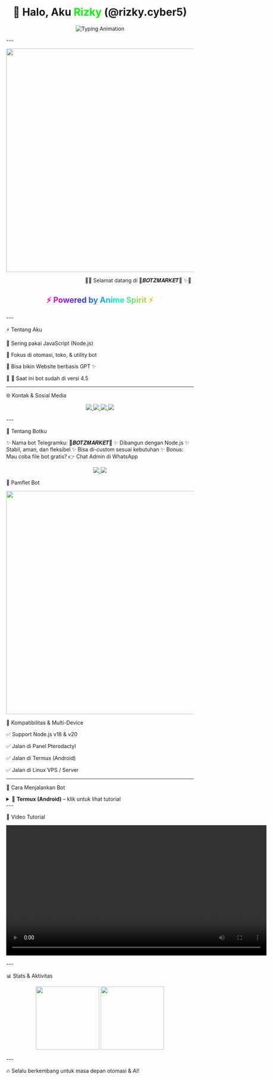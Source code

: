

<h1 align="center">👋 Halo, Aku <span style="color:#00F700">Rizky</span> (@rizky.cyber5)</h1><p align="center">
  <img src="https://readme-typing-svg.herokuapp.com?font=Fira+Code&weight=700&size=22&pause=1000&color=00F700&center=true&vCenter=true&width=700&lines=💻+Developer+Bot+Telegram;🚀+Fullstack+JS+Enthusiast;🤖+Pembuat+Utility+%26+Toko+Bot;✨+Website+GPT+Developer" alt="Typing Animation"/>
</p>
---

<!-- Banner Anime --><p align="center">
  <img src="https://i.waifu.pics/pfI6WMP.gif" width="600"/>
</p><!-- Teks Bergerak --><p align="center">
  <marquee scrollamount="10" direction="left" behavior="alternate">
    🌸✨ Selamat datang di 🔱𝑩𝑶𝑻𝒁𝑴𝑨𝑹𝑲𝑬𝑻🔱 ✨🌸
  </marquee>
</p><!-- Teks Gradasi Animasi --><h2 align="center">
  <span style="background: linear-gradient(90deg,#ff00cc,#3333ff,#00ffcc,#ffcc00);
               -webkit-background-clip: text;
               -webkit-text-fill-color: transparent;
               animation: rainbow 5s infinite;">
    ⚡ Powered by Anime Spirit ⚡
  </span>
</h2><style>
@keyframes rainbow {
  0% {background-position:0% 50%}
  50% {background-position:100% 50%}
  100% {background-position:0% 50%}
}
</style>
---

⚡ Tentang Aku

🔹 Sering pakai JavaScript (Node.js)

🔹 Fokus di otomasi, toko, & utility bot

🔹 Bisa bikin Website berbasis GPT ✨

🔹 📌 Saat ini bot sudah di versi 4.5



---

🌐 Kontak & Sosial Media

<p align="center">
  <a href="https://www.tiktok.com/@rizky.cyber5">
    <img src="https://img.shields.io/badge/TikTok-@rizky.cyber5-black?logo=tiktok&style=for-the-badge" />
  </a>
  <a href="https://wa.me/6285126274305">
    <img src="https://img.shields.io/badge/Chat%20Admin-WhatsApp-25D366?logo=whatsapp&style=for-the-badge" />
  </a>
  <a href="https://whatsapp.com/channel/0029Vb6zk9h7DAWw5iFGoI1N">
    <img src="https://img.shields.io/badge/Join-WhatsApp%20Channel-128C7E?logo=whatsapp&style=for-the-badge" />
  </a>
  <a href="https://t.me/BotFather">
    <img src="https://img.shields.io/badge/Buat%20API%20BotFather-telegram-blue?logo=telegram&style=for-the-badge" />
  </a>
</p>
---

🤖 Tentang Botku

✨ Nama bot Telegramku: 🔱𝑩𝑶𝑻𝒁𝑴𝑨𝑹𝑲𝑬𝑻🔱
✨ Dibangun dengan Node.js
✨ Stabil, aman, dan fleksibel
✨ Bisa di-custom sesuai kebutuhan
✨ Bonus: Mau coba file bot gratis? 👉 Chat Admin di WhatsApp

<p align="center">
  <a href="https://t.me/+dL8ZxHBT46AwOGU9">
    <img src="https://img.shields.io/badge/Join%20Grup%20Telegram-BOTZMARKET-blue?logo=telegram&style=for-the-badge" />
  </a>
  <a href="https://t.me/Rizkycyberbot">
    <img src="https://img.shields.io/badge/Test%20Bot-RizkyCyberBot-blue?logo=telegram&style=for-the-badge" />
  </a>
</p>📌 Pamflet Bot

<p align="center">
  <img src="https://files.catbox.moe/0heop6.jpg" width="600"/>
</p>🔧 Kompatibilitas & Multi-Device

✅ Support Node.js v18 & v20

✅ Jalan di Panel Pterodactyl

✅ Jalan di Termux (Android)

✅ Jalan di Linux VPS / Server



---

🚀 Cara Menjalankan Bot

<details>
<summary>📱 <b>Termux (Android)</b> – klik untuk lihat tutorial</summary>pkg update && pkg upgrade
pkg install nodejs git nano -y
git clone https://github.com/BOTZMARKET/Bot_telegram.git
cd Bot_telegram
npm install

🔑 Edit API Key dari BotFather

nano config.js

Isi dengan token bot kamu:

telegram: {
   token: 'masukkan token BotFather', // Token dari BotFather
   adminId: '7693829809' // ID Telegram admin utama
};

Simpan (CTRL + X → Y → Enter)

🚀 Jalankan Bot

npm start

🎉 Jika berhasil, bot kamu akan online di Telegram!

</details>
---

🎥 Video Tutorial

<p align="center">
  <video src="https://example.com/tutorial.mp4" width="700" controls></video>
</p>
---

📊 Stats & Aktivitas

<p align="center">
  <img src="https://github-readme-stats.vercel.app/api?username=rizky-cyber5&show_icons=true&theme=radical&hide_border=true" height="170"/>
  <img src="https://github-readme-streak-stats.herokuapp.com/?user=rizky-cyber5&theme=radical&hide_border=true" height="170"/>
</p>
---

🔥 Selalu berkembang untuk masa depan otomasi & AI!


